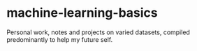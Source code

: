# machine-learning-basics

Personal work, notes and projects on varied datasets, compiled predominantly to help my future self.
